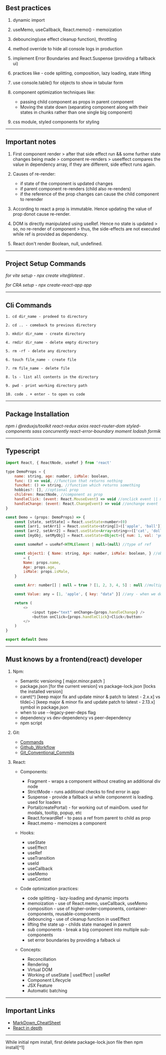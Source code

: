 ## Best practices

1. dynamic import

2. useMemo, useCallback, React.memo() - memoization

3. debouncing(use effect cleanup function), throttling

4. method override to hide all console logs in production

5. implement Error Boundaries and React.Suspense (providing a fallback ui)

6. practices like - code splitting, composition, lazy loading, state lifting

7. use console.table() for objects to show in tabular form

8. component optimization techniques like: 
    * passing child component as props in parent component
    * Moving the state down (separating component along with their states in chunks rather than one single big component)

9. css module, styled components for styling

- - - -
## Important notes

1. First component render > after that side effect run && some further state changes being made > component re-renders > useeffect compares the value in dependency array, if they are different, side effect runs again.

2. Causes of re-render: 
   - if state of the component is updated changes
   * if parent component re-renders (child also re-renders) 
   + if the reference of the prop changes can cause the child component to rerender

3. According to react a prop is immutable. Hence updating the value of prop donot cause re-render.

4. DOM is directly manipulated using useRef. Hence no state is updated > so, no re-render of component > thus, the side-effects are not executed while ref is provided as dependency.

5. React don't render Boolean, null, undefined.

- - - -
## Project Setup Commands

*for vite setup - npx create vite@latest .*

*for CRA setup - npx create-react-app app*

- - - -
## Cli Commands

```
1. cd dir_name - prodeed to directory

2. cd .. - comeback to previous directory

3. mkdir dir_name - create directory

4. rmdir dir_name - delete empty directory

5. rm -rf - delete any directory

6. touch file_name - create file

7. rm file_name - delete file

8. ls - list all contents in the directory

9. pwd - print working directory path

10. code . + enter - to open vs code
```

- - - -
## Package Installation

*npm i @reduxjs/toolkit react-redux axios react-router-dom styled-components sass concurrently react-error-boundary moment lodash formik*

- - - -
## Typescript

```Javascript
import React, { ReactNode, useRef } from 'react'

type DemoProps = {
    name: string, age: number, isMale: boolean,
    func: () => void, //function that returns nothing
    funcRet: () => string, //function which returns something 
    hobbies?: [], //optional prop
    children: ReactNode, //component as prop
    handleClick: (event: React.MouseEvent) => void //onclick event || mouse event
    handleChange: (event: React.ChangeEvent) => void //onchange event || keyboard event
}

const Demo = (props: DemoProps) => {
    const [state, setState] = React.useState<number>(0)
    const [arr1, setArr1] = React.useState<string[]>(['apple', 'ball'])
    const [arr2, setArr2] = React.useState<Array<string>>(['cat', 'doll']) //array of single type element || alias
    const [myObj, setMyObj] = React.useState<Object>({ num: 1, val: 'you' })

    const someRef = useRef<HTMLElement | null>(null) //type of ref

    const object1: { Name: string, Age: number, isMale: boolean, } //object prop
        = {
        Name: props.name,
        Age: props.age,
        isMale: props.isMale,
    }

    const Arr: number[] | null = true ? [1, 2, 3, 4, 5] : null //multiple possibility of type || union

    const Value: any = [1, 'apple', { key: "data" }] //any - when we dont know what the exact type is

    return (
        <>
            <input type="text" onChange={props.handleChange} />
            <button onClick={props.handleClick}>Click</button>
        </>
    )
}

export default Demo
```

- - - -
## Must knows by a frontend(react) developer

1. Npm:
   - Semantic versioning [ major.minor.patch ]
   - package.json [for the current version] vs package-lock.json [locks the installed version]
   - caret(^) [keep major fix and update minor & patch to latest - 2.x.x] vs tilde(~) [keep major & minor fix and update patch to latest - 2.13.x] symbol in package.json 
   - when to use --legacy-peer-deps flag
   - dependency vs dev-dependency vs peer-dependency
   - npm script

2. Git:
    + [Commands](https://www.youtube.com/watch?v=USjZcfj8yxE)
    + [Github_Workflow](https://www.youtube.com/watch?v=nhNq2kIvi9s)
    + [Git_Conventional_Commits](https://www.conventionalcommits.org/en/v1.0.0/)

3. React:
    * Components:
        - Fragment - wraps a component without creating an additional div node
        - StrictMode - runs additional checks to find error in app
        - Suspense - provide a fallback ui while componennt is loading. used for loaders
        - Portal(createPortal) - for working out of mainDom. used for modals, tooltip, popup, etc
        - React.forwardRef - to pass a ref from parent to child as prop
        - React.memo - memoizes a component

    * Hooks:
        - useState
        - useEffect
        - useRef
        - useTransition
        - useId
        - useCallback
        - useMemo
        - useContext

    * Code optimization practices:
        - code splitting - lazy-loading and dynamic imports
        - memoization - use of React.memo, useCallback, useMemo
        - composition - use of higher-order-components, container-components, reusable-components
        - debouncing - use of cleanup function in useEffect
        - lifting the state up - childs state managed in parent
        - sub components - break a big component into multiple sub-components
        - set error boundaries by providing a falback ui

    * Concepts:   
        * Reconcillation
        * Rendering
        * Virtual DOM
        * Working of useState | useEffect | useRef
        * Component Lifecycle
        * JSX Feature
        * Automatic batching

- - - -
## Important Links

   + [MarkDown_CheatSheet](https://github.com/tchapi/markdown-cheatsheet/blob/master/README.md)
   + [React in depth](https://www.developerway.com/?filter=react)

- - - -
While initial npm install, first delete package-lock.json file then npm install[^1]